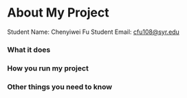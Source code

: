 # About My Project

Student Name:  Chenyiwei Fu
Student Email:  cfu108@syr.edu

### What it does


### How you run my project


### Other things you need to know
